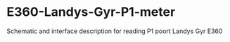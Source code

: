 # E360-Landys-Gyr-P1-meter
Schematic and interface description for reading P1 poort Landys Gyr E360

